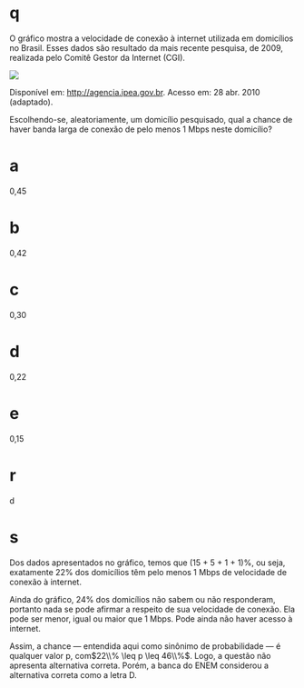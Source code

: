 # q
O gráfico mostra a velocidade de conexão à internet utilizada em domicílios no Brasil. Esses dados são resultado da mais recente pesquisa, de 2009, realizada pelo Comitê Gestor da Internet (CGI).

![](https://firebasestorage.googleapis.com/v0/b/firebase-enemio.appspot.com/o/questoes%2F886%2Fad262309-8f8e-3ac9-1640-9325d656289d.png?alt=media\&token=76f55b34-1153-4789-8a33-083dfb0641b0)

Disponível em: http://agencia.ipea.gov.br. Acesso em: 28 abr. 2010 (adaptado).

Escolhendo-se, aleatoriamente, um domicílio pesquisado, qual a chance de haver banda larga de conexão de pelo menos 1 Mbps neste domicílio?

# a
0,45

# b
0,42

# c
0,30

# d
0,22

# e
0,15

# r
d

# s
Dos dados apresentados no gráfico, temos que (15 + 5 + 1 + 1)%, ou seja, exatamente 22% dos domicílios têm pelo menos 1 Mbps de velocidade de conexão à internet.

Ainda do gráfico, 24% dos domicílios não sabem ou não responderam, portanto nada se pode afirmar a respeito de sua velocidade de conexão. Ela pode ser menor, igual ou maior que 1 Mbps. Pode ainda não haver acesso à internet.

Assim, a chance — entendida aqui como sinônimo de probabilidade — é qualquer valor p, com$22\\% \leq p \leq 46\\%$. Logo, a questão não apresenta alternativa correta. Porém, a banca do ENEM considerou a alternativa correta como a letra D.
